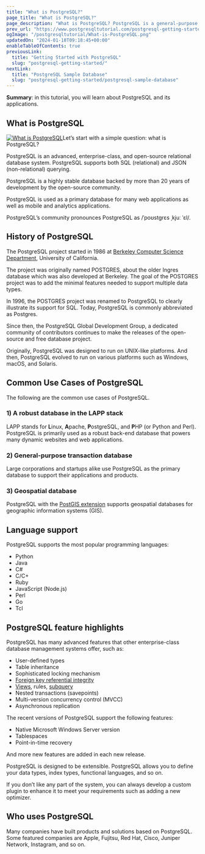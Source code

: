 ```yaml
---
title: "What is PostgreSQL?"
page_title: "What is PostgreSQL?"
page_description: "What is PostgreSQL? PostgreSQL is a general-purpose and object-relational database management system, the most advanced open-source RDBMS."
prev_url: "https://www.postgresqltutorial.com/postgresql-getting-started/what-is-postgresql/"
ogImage: "/postgresqltutorial/What-is-PostgreSQL.png"
updatedOn: "2024-01-18T09:18:45+00:00"
enableTableOfContents: true
previousLink: 
  title: "Getting Started with PostgreSQL"
  slug: "postgresql-getting-started/"
nextLink: 
  title: "PostgreSQL Sample Database"
  slug: "postgresql-getting-started/postgresql-sample-database"
---
```





**Summary**: in this tutorial, you will learn about PostgreSQL and its applications.


## What is PostgreSQL

[![What is PostgreSQL](/postgresqltutorial/What-is-PostgreSQL.png?alignright)](/postgresqltutorial/What-is-PostgreSQL.png)Let’s start with a simple question: what is PostgreSQL?

PostgreSQL is an advanced, enterprise\-class, and open\-source relational database system. PostgreSQL supports both SQL (relational) and JSON (non\-relational) querying.

PostgreSQL is a highly stable database backed by more than 20 years of development by the open\-source community.

PostgreSQL is used as a primary database for many web applications as well as mobile and analytics applications.

PostgreSQL’s community pronounces PostgreSQL as /ˈpoʊstɡrɛs ˌkjuː ˈɛl/.


## History of PostgreSQL

The PostgreSQL project started in 1986 at [Berkeley Computer Science Department](http://www.cs.berkeley.edu/), University of California.

The project was originally named POSTGRES, about the older Ingres database which was also developed at Berkeley. The goal of the POSTGRES project was to add the minimal features needed to support multiple data types.

In 1996, the POSTGRES project was renamed to PostgreSQL to clearly illustrate its support for SQL. Today, PostgreSQL is commonly abbreviated as Postgres.

Since then, the PostgreSQL Global Development Group, a dedicated community of contributors continues to make the releases of the open\-source and free database project.

Originally, PostgreSQL was designed to run on UNIX\-like platforms. And then, PostgreSQL evolved to run on various platforms such as Windows, macOS, and Solaris.


## Common Use Cases of PostgreSQL

The following are the common use cases of PostgreSQL.


### 1\) A robust database in the LAPP stack

LAPP stands for **L**inux, **A**pache, **P**ostgreSQL, and **P**HP (or Python and Perl). PostgreSQL is primarily used as a robust back\-end database that powers many dynamic websites and web applications.


### 2\) General\-purpose transaction database

Large corporations and startups alike use PostgreSQL as the primary database to support their applications and products.


### 3\) Geospatial database

PostgreSQL with the [PostGIS extension](https://postgis.net/) supports geospatial databases for geographic information systems (GIS).


## Language support

PostgreSQL supports the most popular programming languages:

* Python
* Java
* C\#
* C/C\+
* Ruby
* JavaScript (Node.js)
* Perl
* Go
* Tcl


## PostgreSQL feature highlights

PostgreSQL has many advanced features that other enterprise\-class database management systems offer, such as:

* User\-defined types
* Table inheritance
* Sophisticated locking mechanism
* [Foreign key referential integrity](../postgresql-tutorial/postgresql-foreign-key)
* [Views](../postgresql-views), rules, [subquery](../postgresql-tutorial/postgresql-subquery)
* Nested transactions (savepoints)
* Multi\-version concurrency control (MVCC)
* Asynchronous replication

The recent versions of PostgreSQL support the following features:

* Native Microsoft Windows Server version
* Tablespaces
* Point\-in\-time recovery

And more new features are added in each new release.

PostgreSQL is designed to be extensible. PostgreSQL allows you to define your data types, index types, functional languages, and so on.

If you don’t like any part of the system, you can always develop a custom plugin to enhance it to meet your requirements such as adding a new optimizer.


## Who uses PostgreSQL

Many companies have built products and solutions based on PostgreSQL. Some featured companies are Apple, Fujitsu, Red Hat, Cisco, Juniper Network, Instagram, and so on.

